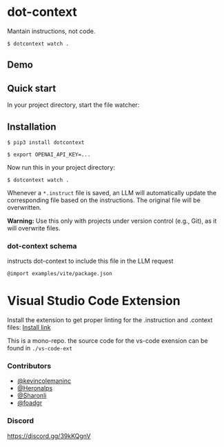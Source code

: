 # dot-context

Mantain instructions, not code.

```
$ dotcontext watch .
```

## Demo

## Quick start

In your project directory, start the file watcher:

## Installation

```
$ pip3 install dotcontext
```

```
$ export OPENAI_API_KEY=...
```

Now run this in your project directory:

```
$ dotcontext watch .
```

Whenever a `*.instruct` file is saved, an LLM will automatically update the corresponding file based on the instructions. The original file will be overwritten.

**Warning:** Use this only with projects under version control (e.g., Git), as it will overwrite files.

### dot-context schema

instructs dot-context to include this file in the LLM request

```
@import examples/vite/package.json
```

# Visual Studio Code Extension

Install the extension to get proper linting for the .instruction and .context files: [Install link](https://marketplace.visualstudio.com/items?itemName=DotContext.dot-context)

This is a mono-repo. the source code for the vs-code exension can be found in `./vs-code-ext`

### Contributors

- [@kevincolemaninc](https://github.com/kevincolemaninc)
- [@Heronalps](https://github.com/Heronalps)
- [@Sharonli](https://github.com/Sharonli)
- [@foadgr](https://github.com/foadgr)

### Discord

https://discord.gg/39kKQgnV
